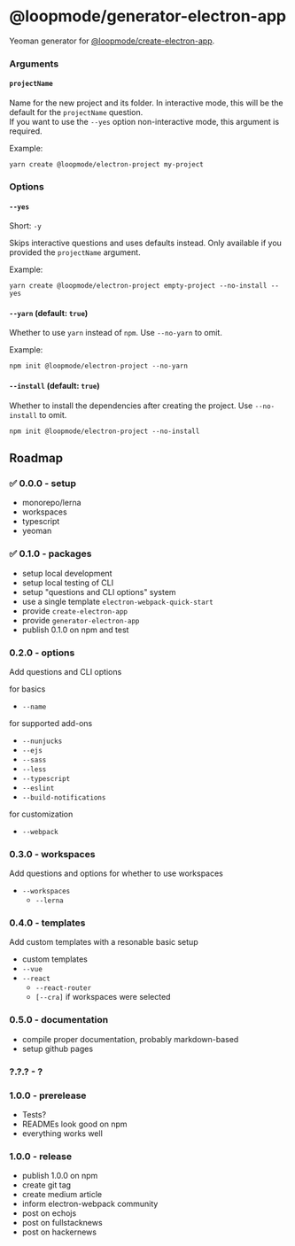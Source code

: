 # @loopmode/generator-electron-app

Yeoman generator for [@loopmode/create-electron-app](https://www.npmjs.com/package/@loopmode/create-electron-app).

### Arguments

#### `projectName`

Name for the new project and its folder.
In interactive mode, this will be the default for the `projectName` question.  
If you want to use the `--yes` option non-interactive mode, this argument is required.

Example:

```
yarn create @loopmode/electron-project my-project
```

### Options

#### `--yes`

Short: `-y`

Skips interactive questions and uses defaults instead.
Only available if you provided the `projectName` argument.

Example:

```
yarn create @loopmode/electron-project empty-project --no-install --yes
```

#### `--yarn` (default: `true`)

Whether to use `yarn` instead of `npm`.
Use `--no-yarn` to omit.

Example:

```
npm init @loopmode/electron-project --no-yarn
```

#### `--install` (default: `true`)

Whether to install the dependencies after creating the project.
Use `--no-install` to omit.

```
npm init @loopmode/electron-project --no-install
```

## Roadmap

### ✅ 0.0.0 - setup

-   monorepo/lerna
-   workspaces
-   typescript
-   yeoman

### ✅ 0.1.0 - packages

-   setup local development
-   setup local testing of CLI
-   setup "questions and CLI options" system
-   use a single template `electron-webpack-quick-start`
-   provide `create-electron-app`
-   provide `generator-electron-app`
-   publish 0.1.0 on npm and test

### 0.2.0 - options

Add questions and CLI options

for basics

-   `--name`

for supported add-ons

-   `--nunjucks`
-   `--ejs`
-   `--sass`
-   `--less`
-   `--typescript`
-   `--eslint`
-   `--build-notifications`

for customization

-   `--webpack`

### 0.3.0 - workspaces

Add questions and options for whether to use workspaces

-   `--workspaces`
    -   `--lerna`

### 0.4.0 - templates

Add custom templates with a resonable basic setup

-   custom templates
-   `--vue`
-   `--react`
    -   `--react-router`
    -   `[--cra]` if workspaces were selected

### 0.5.0 - documentation

-   compile proper documentation, probably markdown-based
-   setup github pages

### ?.?.? - ?

### 1.0.0 - prerelease

-   Tests?
-   READMEs look good on npm
-   everything works well

### 1.0.0 - release

-   publish 1.0.0 on npm
-   create git tag
-   create medium article
-   inform electron-webpack community
-   post on echojs
-   post on fullstacknews
-   post on hackernews
